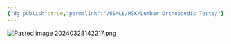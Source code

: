 ```yaml
---
{"dg-publish":true,"permalink":"/USMLE/MSK/Lumbar Orthopaedic Tests/"}
---
```


![Pasted image 20240328142217.png](/img/user/appendix/Pasted%20image%2020240328142217.png)
